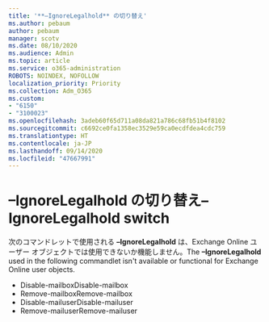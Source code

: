 ```yaml
---
title: '**–IgnoreLegalhold** の切り替え'
ms.author: pebaum
author: pebaum
manager: scotv
ms.date: 08/10/2020
ms.audience: Admin
ms.topic: article
ms.service: o365-administration
ROBOTS: NOINDEX, NOFOLLOW
localization_priority: Priority
ms.collection: Adm_O365
ms.custom:
- "6150"
- "3100023"
ms.openlocfilehash: 3adeb60f65d711a08da821a786c68fb51b4f8102
ms.sourcegitcommit: c6692ce0fa1358ec3529e59ca0ecdfdea4cdc759
ms.translationtype: HT
ms.contentlocale: ja-JP
ms.lasthandoff: 09/14/2020
ms.locfileid: "47667991"
---
```

# <a name="ignorelegalhold-switch"></a><span data-ttu-id="089f6-102">**–IgnoreLegalhold** の切り替え</span><span class="sxs-lookup"><span data-stu-id="089f6-102">**–IgnoreLegalhold** switch</span></span>

<span data-ttu-id="089f6-103">次のコマンドレットで使用される **–IgnoreLegalhold** は、Exchange Online ユーザー オブジェクトでは使用できないか機能しません。</span><span class="sxs-lookup"><span data-stu-id="089f6-103">The **–IgnoreLegalhold** used in the following commandlet isn't available or functional for Exchange Online user objects.</span></span>

- <span data-ttu-id="089f6-104">Disable-mailbox</span><span class="sxs-lookup"><span data-stu-id="089f6-104">Disable-mailbox</span></span>
- <span data-ttu-id="089f6-105">Remove-mailbox</span><span class="sxs-lookup"><span data-stu-id="089f6-105">Remove-mailbox</span></span>
- <span data-ttu-id="089f6-106">Disable-mailuser</span><span class="sxs-lookup"><span data-stu-id="089f6-106">Disable-mailuser</span></span>
- <span data-ttu-id="089f6-107">Remove-mailuser</span><span class="sxs-lookup"><span data-stu-id="089f6-107">Remove-mailuser</span></span>